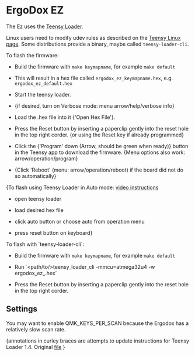 # ErgoDox EZ

The Ez uses the [Teensy Loader](https://www.pjrc.com/teensy/loader.html).

Linux users need to modify udev rules as described on the [Teensy
Linux page].  Some distributions provide a binary, maybe called
`teensy-loader-cli`.

[Teensy Linux page]: https://www.pjrc.com/teensy/loader_linux.html

To flash the firmware:

  - Build the firmware with `make keymapname`, for example `make default`

  - This will result in a hex file called `ergodox_ez_keymapname.hex`, e.g.
    `ergodox_ez_default.hex`

  - Start the teensy loader.

  - {if desired, turn on Verbose mode: menu arrow/help/verbose info}

  - Load the .hex file into it {'Open Hex File'}.

  - Press the Reset button by inserting a paperclip gently into the reset hole in the top right corder. {or using the Reset key if already programmed}

  - Click the {'Program' down (Arrow, should be green when ready)} button in the Teensy app to download the firmware. {Menu options also work: arrow/operation/program}

  - {Click 'Reboot' (menu: arrow/operation/reboot) if the board did not do so automatically}

{To flash using Teensy Loader in Auto mode: [video instructions](https://www.youtube.com/watch?v=9PyiGUO9_KQ)

  - open teensy loader

  - load desired hex file

  - click auto button or choose auto from operation menu

  - press reset button on keyboard}

To flash with ´teensy-loader-cli´:

  - Build the firmware with `make keymapname`, for example `make default`

  - Run ´<path/to/>teensy_loader_cli -mmcu=atmega32u4 -w ergodox_ez_<keymap>.hex´

  - Press the Reset button by inserting a paperclip gently into the reset hole
    in the top right corder.

## Settings

You may want to enable QMK_KEYS_PER_SCAN because the Ergodox has a relatively
slow scan rate.

{annotations in curley braces are attempts to update instructions for Teensy Loader 1.4.  Original [file](https://raw.githubusercontent.com/qmk/qmk_firmware/master/keyboards/ergodox_ez/readme.md) }

